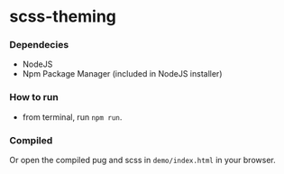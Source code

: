 # scss-theming

### Dependecies
* NodeJS
* Npm Package Manager (included in NodeJS installer)

### How to run
* from terminal, run `npm run`.

### Compiled
Or open the compiled pug and scss in `demo/index.html` in your browser.
